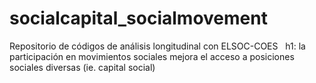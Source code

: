 # socialcapital_socialmovement
Repositorio de códigos de análisis longitudinal con ELSOC-COES &nbsp; 
h1: la participación en movimientos sociales mejora el acceso a posiciones sociales diversas (ie. capital social)
